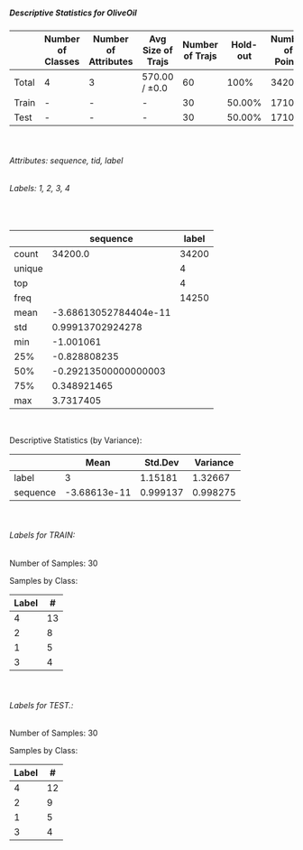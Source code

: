 ##### Descriptive Statistics for OliveOil


|       |   Number of Classes |   Number of Attributes |   Avg Size of Trajs |   Number of Trajs | Hold-out   |   Number of Points |   Longest Size |   Shortest Size |
|-------|---------------------|------------------------|---------------------|-------------------|------------|--------------------|----------------|-----------------|
| Total | 4                   | 3                      | 570.00 / ±0.0       | 60                | 100%       |              34200 |            570 |             570 |
| Train | -                   | -                      | -                   | 30                | 50.00%     |              17100 |            570 |             570 |
| Test  | -                   | -                      | -                   | 30                | 50.00%     |              17100 |            570 |             570 |

&nbsp;

###### Attributes: sequence, tid, label


###### Labels: 1, 2, 3, 4

&nbsp;

|        | sequence              | label   |
|--------|-----------------------|---------|
| count  | 34200.0               | 34200   |
| unique |                       | 4       |
| top    |                       | 4       |
| freq   |                       | 14250   |
| mean   | -3.68613052784404e-11 |         |
| std    | 0.99913702924278      |         |
| min    | -1.001061             |         |
| 25%    | -0.828808235          |         |
| 50%    | -0.29213500000000003  |         |
| 75%    | 0.348921465           |         |
| max    | 3.7317405             |         |

&nbsp;

Descriptive Statistics (by Variance): 


|          |         Mean |   Std.Dev |   Variance |
|----------|--------------|-----------|------------|
| label    |  3           |  1.15181  |   1.32667  |
| sequence | -3.68613e-11 |  0.999137 |   0.998275 |

&nbsp;

###### Labels for TRAIN:


Number of Samples: 30
Samples by Class:
|   Label |   # |
|---------|-----|
|       4 |  13 |
|       2 |   8 |
|       1 |   5 |
|       3 |   4 |

&nbsp;

###### Labels for TEST.:


Number of Samples: 30
Samples by Class:
|   Label |   # |
|---------|-----|
|       4 |  12 |
|       2 |   9 |
|       1 |   5 |
|       3 |   4 |